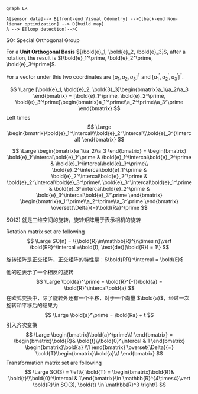 



```mermaid
graph LR

A[sensor data]--> B[front-end Visual Odometry] -->C[back-end Non-lienar optimization] --> D[build map]
A --> E[loop detection]-->C

```









SO: Special Orthogonal Group

For a **Unit Orthogonal Basis** $[\bold{e}_1, \bold{e}_2, \bold{e}_3]$, after a rotation, the result is $[\bold{e}_1^\prime, \bold{e}_2^\prime, \bold{e}_3^\prime]$.

For a vector under this two coordinates are $[a_1, a_2, a_3]^\intercal$ and $[a_1^\prime, a_2^\prime, a_3^\prime]^\intercal$.


$$
\Large [\bold{e}_1, \bold{e}_2, \bold{3}_3]\begin{bmatrix}a_1\\a_2\\a_3 \end{bmatrix} = [\bold{e}_1^\prime, \bold{e}_2^\prime, \bold{e}_3^\prime]\begin{bmatrix}a_1^\prime\\a_2^\prime\\a_3^\prime \end{bmatrix}
$$
Left times 
$$
\Large \begin{bmatrix}\bold{e}_1^\intercal\\\bold{e}_2^\intercal\\\bold{e}_3^{\intercal} \end{bmatrix}
$$

$$
\Large
\begin{bmatrix}a_1\\a_2\\a_3 \end{bmatrix} = 
\begin{bmatrix}
\bold{e}_1^\intercal\bold{e}_1^\prime & \bold{e}_1^\intercal\bold{e}_2^\prime & \bold{e}_1^\intercal\bold{e}_3^\prime\\
\bold{e}_2^\intercal\bold{e}_1^\prime & \bold{e}_2^\intercal\bold{e}_2^\prime & \bold{e}_2^\intercal\bold{e}_3^\prime\\
\bold{e}_3^\intercal\bold{e}_1^\prime & \bold{e}_3^\intercal\bold{e}_2^\prime &
\bold{e}_3^\intercal\bold{e}_3^\prime
\end{bmatrix}
\begin{bmatrix}a_1^\prime\\a_2^\prime\\a_3^\prime \end{bmatrix} \overset{\Delta}{=}\bold{Ra}^\prime
$$

SO(3) 就是三维空间的旋转，旋转矩阵用于表示相机的旋转

Rotation matrix set are following
$$
\Large SO(n) = \{\bold{R}\in\mathbb{R}^{n\times n}\vert \bold{RR}^\intercal =\bold{I}, \text{det}(\bold{R}) = 1\}
$$

旋转矩阵是正交矩阵，正交矩阵的特性是：$\bold{RR}^\intercal = \bold{E}$

他的逆表示了一个相反的旋转
$$
\Large \bold{a}^\prime = \bold{R}^{-1}\bold{a} = \bold{R}^\intercal\bold{a}
$$
在欧式变换中，除了旋转外还有一个平移，对于一个向量 $\bold{a}$，经过一次旋转和平移后的结果为
$$
\Large \bold{a}^\prime = \bold{Ra} + t
$$
引入齐次变换
$$
\Large
\begin{bmatrix}\bold{a}^\prime\\1 \end{bmatrix} =
\begin{bmatrix}\bold{R}& \bold{t}\\\bold{0}^\intercal & 1 \end{bmatrix}
\begin{bmatrix}\bold{a} \\1 \end{bmatrix} \overset{\Delta}{=} \bold{T}\begin{bmatrix}\bold{a}\\1 \end{bmatrix}
$$
Transformation matrix set are following
$$
\Large SO(3) = 
\left\{
\bold{T} = \begin{bmatrix}\bold{R}& \bold{t}\\\bold{0}^\intercal & 1\end{bmatrix}\in \mathbb{R}^{4\times4}\vert \bold{R}\in SO(3), \bold{t} \in \mathbb{R}^3
\right\}
$$


















































